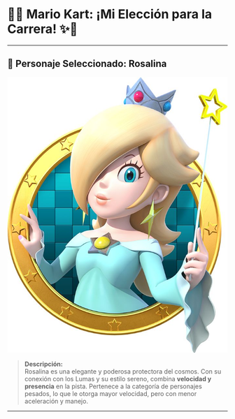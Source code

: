 # 🏁✨ **Mario Kart: ¡Mi Elección para la Carrera!** ✨🏁

---

## 👑 Personaje Seleccionado: **Rosalina**

![Rosalina](/image/rosalina.jpg)

> **Descripción:**  
> Rosalina es una elegante y poderosa protectora del cosmos. Con su conexión con los Lumas y su estilo sereno, combina **velocidad y presencia** en la pista. Pertenece a la categoría de personajes pesados, lo que le otorga mayor velocidad, pero con menor aceleración y manejo.

---